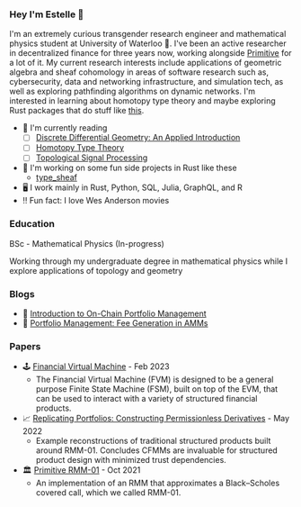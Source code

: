 ### Hey I'm Estelle 🌟

I'm an extremely curious transgender research engineer and mathematical physics student at University of Waterloo 🌌. I've been an active researcher in decentralized finance for three years now, working alongside [Primitive](https://github.com/primitivefinance) for a lot of it. My current research interests include applications of geometric algebra and sheaf cohomology in areas of software research such as, cybersecurity, data and networking infrastructure, and simulation tech, as well as exploring pathfinding algorithms on dynamic networks. I'm interested in learning about homotopy type theory and maybe exploring Rust packages that do stuff like [this](https://github.com/chakravala/Grassmann.jl).

- 🔭 I'm currently reading
  - [ ] [Discrete Differential Geometry: An Applied Introduction](http://www.cs.cmu.edu/~kmcrane/Projects/DDG/paper.pdf)
  - [ ] [Homotopy Type Theory](https://hott.github.io/book/hott-online-13-g2e736d1.pdf)
  - [ ] [Topological Signal Processing](https://link.springer.com/book/10.1007/978-3-642-36104-3)
- 🌱 I'm working on some fun side projects in Rust like these
  - [type_sheaf](https://github.com/Autoparallel/type_sheaf)
- 🖥️ I work mainly in Rust, Python, SQL, Julia, GraphQL, and R
- ‼️ Fun fact: I love Wes Anderson movies

### Education

BSc - Mathematical Physics (In-progress)

Working through my undergraduate degree in mathematical physics while I explore applications of topology and geometry

### Blogs

- 🥛 [Introduction to On-Chain Portfolio Management](https://www.primitive.xyz/posts/RMMTech)
- 🍪 [Portfolio Management: Fee Generation in AMMs](https://www.primitive.xyz/blog/fee-growth)

### Papers

- 🕹️ [Financial Virtual Machine](https://www.primitive.xyz/papers/yellow.pdf) - Feb 2023
  - The Financial Virtual Machine (FVM) is designed to be a general purpose Finite State Machine (FSM), built on top of the EVM, that can be used to interact with a variety of structured financial products.
- 📈 [Replicating Portfolios: Constructing Permissionless Derivatives](https://www.primitive.xyz/papers/Constructing_Permissionless_Derivatives.pdf) - May 2022
  - Example reconstructions of traditional structured products built around RMM-01. Concludes CFMMs are invaluable for structured product design with minimized trust dependencies.
- 🏛️ [Primitive RMM-01](https://www.primitive.xyz/papers/Whitepaper.pdf) - Oct 2021
  - An implementation of an RMM that approximates a Black–Scholes covered call, which we called RMM-01.
